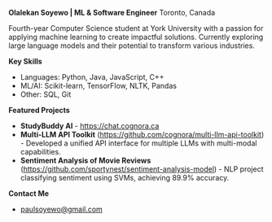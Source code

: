 **Olalekan Soyewo | ML & Software Engineer**
Toronto, Canada

Fourth-year Computer Science student at York University with a passion for applying machine learning to create impactful solutions. Currently exploring large language models and their potential to transform various industries. 

**Key Skills**
*   Languages: Python, Java, JavaScript, C++
*   ML/AI: Scikit-learn, TensorFlow, NLTK, Pandas 
*   Other: SQL, Git

**Featured Projects**
*   **StudyBuddy AI** - https://chat.cognora.ca
*   **Multi-LLM API Toolkit** (https://github.com/cognora/multi-llm-api-toolkit) - Developed a unified API interface for multiple LLMs with multi-modal capabilities.
*   **Sentiment Analysis of Movie Reviews**  (https://github.com/sportynest/sentiment-analysis-model) - NLP project classifying sentiment using SVMs, achieving 89.9% accuracy.


**Contact Me**
*  paulsoyewo@gmail.com
